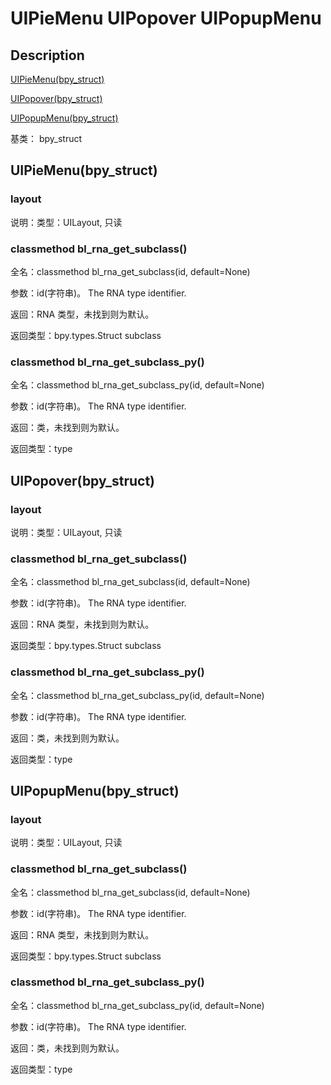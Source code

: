 # UIPieMenu UIPopover UIPopupMenu

## Description

[UIPieMenu(bpy_struct)](https://docs.blender.org/api/master/bpy.types.UIPieMenu.html)

[UIPopover(bpy_struct)](https://docs.blender.org/api/master/bpy.types.UIPopover.html)

[UIPopupMenu(bpy_struct)](https://docs.blender.org/api/master/bpy.types.UIPopupMenu.html)

基类： bpy_struct

## UIPieMenu(bpy_struct)

### layout

说明：类型：UILayout, 只读

### classmethod bl_rna_get_subclass()

全名：classmethod bl_rna_get_subclass(id, default=None)

参数：id(字符串)。 The RNA type identifier.

返回：RNA 类型，未找到则为默认。

返回类型：bpy.types.Struct subclass

### classmethod bl_rna_get_subclass_py()

全名：classmethod bl_rna_get_subclass_py(id, default=None)

参数：id(字符串)。 The RNA type identifier.

返回：类，未找到则为默认。

返回类型：type

## UIPopover(bpy_struct)

### layout

说明：类型：UILayout, 只读

### classmethod bl_rna_get_subclass()

全名：classmethod bl_rna_get_subclass(id, default=None)

参数：id(字符串)。 The RNA type identifier.

返回：RNA 类型，未找到则为默认。

返回类型：bpy.types.Struct subclass

### classmethod bl_rna_get_subclass_py()

全名：classmethod bl_rna_get_subclass_py(id, default=None)

参数：id(字符串)。 The RNA type identifier.

返回：类，未找到则为默认。

返回类型：type

## UIPopupMenu(bpy_struct)

### layout

说明：类型：UILayout, 只读

### classmethod bl_rna_get_subclass()

全名：classmethod bl_rna_get_subclass(id, default=None)

参数：id(字符串)。 The RNA type identifier.

返回：RNA 类型，未找到则为默认。

返回类型：bpy.types.Struct subclass

### classmethod bl_rna_get_subclass_py()

全名：classmethod bl_rna_get_subclass_py(id, default=None)

参数：id(字符串)。 The RNA type identifier.

返回：类，未找到则为默认。

返回类型：type
